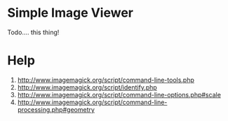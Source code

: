 Simple Image Viewer
=================
Todo.... this thing!

Help
====
1. http://www.imagemagick.org/script/command-line-tools.php
2. http://www.imagemagick.org/script/identify.php
3. http://www.imagemagick.org/script/command-line-options.php#scale
4. http://www.imagemagick.org/script/command-line-processing.php#geometry
